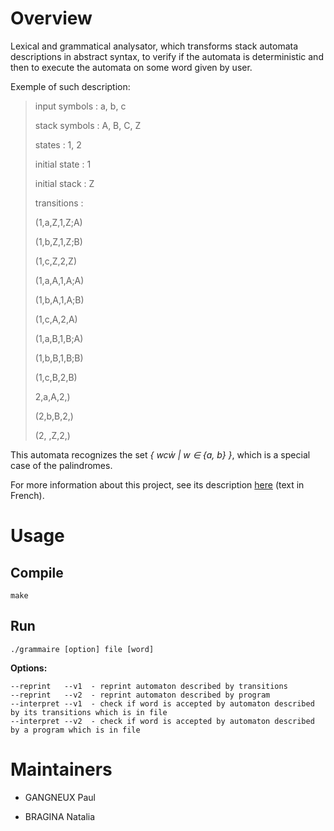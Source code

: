 # Overview
Lexical and grammatical analysator, which transforms stack automata descriptions in abstract syntax, to verify if the automata is deterministic and then to execute the automata on some word given by user.

Exemple of such description:

>input symbols : a, b, c
>
>stack symbols : A, B, C, Z
>
>states : 1, 2
>
>initial state : 1
>
>initial stack : Z
>
>transitions :
>
>(1,a,Z,1,Z;A)
>
>(1,b,Z,1,Z;B)
>
>(1,c,Z,2,Z)
>
>(1,a,A,1,A;A)
>
>(1,b,A,1,A;B)
>
>(1,c,A,2,A)
>
>(1,a,B,1,B;A)
>
>(1,b,B,1,B;B)
>
>(1,c,B,2,B)
>
>2,a,A,2,)
>
>(2,b,B,2,)
>
>(2, ,Z,2,)

This automata recognizes the set  _{ wcẇ | w ∈ {a, b} }_, which is a special case of the palindromes.

For more information about this project, see its description [here](https://github.com/brnatvi/S6_An_Interpreter_for_Deterministic_Stack_Based_Automata/blob/master/projet.pdf) (text in French).

# Usage
## Compile
```
make
```
## Run
```
./grammaire [option] file [word]
```

**Options:**
```
--reprint   --v1  - reprint automaton described by transitions
--reprint   --v2  - reprint automaton described by program
--interpret --v1  - check if word is accepted by automaton described by its transitions which is in file
--interpret --v2  - check if word is accepted by automaton described by a program which is in file
```

# Maintainers
- GANGNEUX Paul

- BRAGINA Natalia
